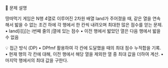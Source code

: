 📌 문제 설명

땅따먹기 게임은 N행 4열로 이루어진 2차원 배열 land가 주어졌을 때, 같은 열을 연속해서 밟을 수 없는 조건 하에 각 행에서 한 칸씩 내려오며 최대한 많은 점수를 얻는 문제.
•	land[i][j]는 i번째 줄의 j열에 있는 점수
•	이전 행에서 밟았던 열은 다음 행에서 밟을 수 없음

💡 접근 방식 (DP)
•	DPfmf 활용하여 각 칸에 도달했을 때의 최대 점수 누적합을 기록.
•	현재 행의 각 칸에 대해, 이전 행에서 해당 열을 제외한 열 중 최대 값을 더하여 계산.
•	마지막 행에서의 최대 값을 구한다.

